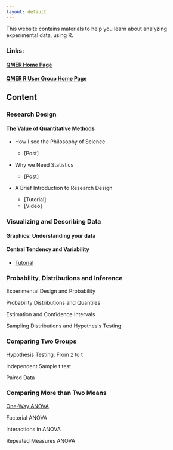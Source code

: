 ```yaml
---
layout: default
---
```


This website contains materials to help you learn about analyzing experimental data, using R.


### Links:

#### [QMER Home Page](https://aub.ie/qmer)

#### [QMER R User Group Home Page](https://auqmer.github.io/qmer_rug/)


## Content

### Research Design

#### The Value of Quantitative Methods

* How I see the Philosophy of Science
    - [Post]

* Why we Need Statistics
    - [Post]

* A Brief Introduction to Research Design
    - [Tutorial]
    - [Video]

### Visualizing and Describing Data

#### Graphics: Understanding your data

#### Central Tendency and Variability

* [Tutorial](https://auqmer.github.io/ExperimenteR/centralTendency.html)

### Probability, Distributions and Inference

Experimental Design and Probability

Probability Distributions and Quantiles

Estimation and Confidence Intervals

Sampling Distributions and Hypothesis Testing

### Comparing Two Groups

Hypothesis Testing: From z to t

Independent Sample t test

Paired Data

### Comparing More than Two Means

[One-Way ANOVA](https://auqmer.github.io/ExperimenteR/onewayANOVA.html)

Factorial ANOVA

Interactions in ANOVA

Repeated Measures ANOVA